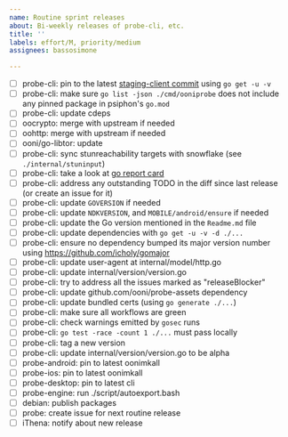 ```yaml
---
name: Routine sprint releases
about: Bi-weekly releases of probe-cli, etc.
title: ''
labels: effort/M, priority/medium
assignees: bassosimone

---
```

- [ ] probe-cli: pin to the latest [staging-client commit](https://github.com/Psiphon-Labs/psiphon-tunnel-core/tree/staging-client) using `go get -u -v`
- [ ] probe-cli: make sure `go list -json ./cmd/ooniprobe` does not include any pinned package in psiphon's `go.mod`
- [ ] probe-cli: update cdeps
- [ ] oocrypto: merge with upstream if needed
- [ ] oohttp: merge with upstream if needed
- [ ] ooni/go-libtor: update
- [ ] probe-cli: sync stunreachability targets with snowflake (see `./internal/stuninput`)
- [ ] probe-cli: take a look at [go report card](https://goreportcard.com/report/github.com/ooni/probe-cli/v3)
- [ ] probe-cli: address any outstanding TODO in the diff since last release (or create an issue for it)
- [ ] probe-cli: update `GOVERSION` if needed
- [ ] probe-cli: update `NDKVERSION`, and `MOBILE/android/ensure` if needed
- [ ] probe-cli: update the Go version mentioned in the `Readme.md` file
- [ ] probe-cli: update dependencies with `go get -u -v -d ./...`
- [ ] probe-cli: ensure no dependency bumped its major version number using https://github.com/icholy/gomajor
- [ ] probe-cli: update user-agent at internal/model/http.go
- [ ] probe-cli: update internal/version/version.go
- [ ] probe-cli: try to address all the issues marked as "releaseBlocker"
- [ ] probe-cli: update github.com/ooni/probe-assets dependency
- [ ] probe-cli: update bundled certs (using `go generate ./...`)
- [ ] probe-cli: make sure all workflows are green
- [ ] probe-cli: check warnings emitted by `gosec` runs
- [ ] probe-cli: `go test -race -count 1 ./...` must pass locally
- [ ] probe-cli: tag a new version
- [ ] probe-cli: update internal/version/version.go to be alpha
- [ ] probe-android: pin to latest oonimkall
- [ ] probe-ios: pin to latest oonimkall
- [ ] probe-desktop: pin to latest cli
- [ ] probe-engine: run ./script/autoexport.bash
- [ ] debian: publish packages
- [ ] probe: create issue for next routine release
- [ ] iThena: notify about new release
